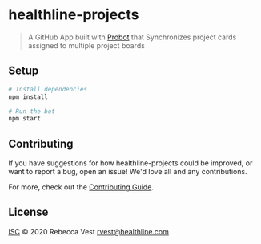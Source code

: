 # healthline-projects

> A GitHub App built with [Probot](https://github.com/probot/probot) that Synchronizes project cards assigned to multiple project boards

## Setup

```sh
# Install dependencies
npm install

# Run the bot
npm start
```

## Contributing

If you have suggestions for how healthline-projects could be improved, or want to report a bug, open an issue! We'd love all and any contributions.

For more, check out the [Contributing Guide](CONTRIBUTING.md).

## License

[ISC](LICENSE) © 2020 Rebecca Vest <rvest@healthline.com>
